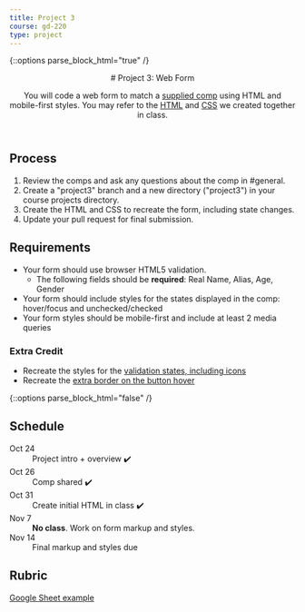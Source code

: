 ```yaml
---
title: Project 3
course: gd-220
type: project
---
```


{::options parse_block_html="true" /}

<header>
# Project 3: Web Form

You will code a web form to match a [supplied comp](https://drive.google.com/drive/u/0/folders/1HJATZE3yn0RsfMyH-lHKS0glH6G_aQrx) using HTML and mobile-first styles. You may refer to the [HTML](https://github.com/mica-web/gd2/blob/project3/project3/index.html) and [CSS](https://github.com/mica-web/gd2/blob/project3/project3/styles.css) we created together in class.  
</header>

<section>

## Process
1. Review the comps and ask any questions about the comp in #general.
1. Create a "project3" branch and a new directory ("project3") in your course projects directory.
1. Create the HTML and CSS to recreate the form, including state changes.
1. Update your pull request for final submission.

## Requirements
- Your form should use browser HTML5 validation.
  - The following fields should be **required**: Real Name, Alias, Age, Gender
- Your form should include styles for the states displayed in the comp: hover/focus and unchecked/checked
- Your form styles should be mobile-first and include at least 2 media queries

### Extra Credit
- Recreate the styles for the [validation states, including icons](https://drive.google.com/drive/u/0/folders/1Xza6yTLHB-kRIqrDewwCo34jYBify8SP)
- Recreate the [extra border on the button hover](https://drive.google.com/drive/u/0/folders/1Xza6yTLHB-kRIqrDewwCo34jYBify8SP)
</section>

{::options parse_block_html="false" /}

<aside>

<h2>Schedule</h2>

<dl>
  <dt>Oct 24</dt>
  <dd>Project intro + overview ✔️</dd>
  <dt>Oct 26</dt>
  <dd>Comp shared ✔️</dd>
  <dt>Oct 31</dt>
  <dd>Create initial HTML in class ✔️</dd>
  <dt>Nov 7</dt>
  <dd><strong>No class</strong>. Work on form markup and styles.</dd>
  <dt>Nov 14</dt>
  <dd>Final markup and styles due</dd>
</dl>

<h2>Rubric</h2>
<a href="https://docs.google.com/spreadsheets/d/1Z5jf_c10aGK-NYVLHmtQmz0vzfdVQDIIEMS9rpaAAts/edit?usp=sharing" target="_blank">Google Sheet example</a>
</aside>
